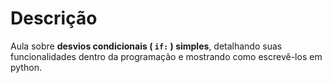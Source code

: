 # Descrição

Aula sobre **desvios condicionais ( `if:` ) simples**, detalhando suas funcionalidades dentro da programação e mostrando como escrevê-los em python.
